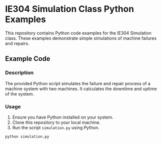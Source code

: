# IE304 Simulation Class Python Examples

This repository contains Python code examples for the IE304 Simulation class. These examples demonstrate simple simulations of machine failures and repairs.

## Example Code

### Description
The provided Python script simulates the failure and repair process of a machine system with two machines. It calculates the downtime and uptime of the system.

### Usage
1. Ensure you have Python installed on your system.
2. Clone this repository to your local machine.
3. Run the script `simulation.py` using Python.

```bash
python simulation.py

